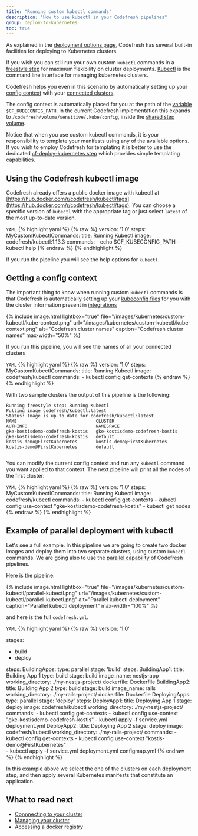 ```yaml
---
title: "Running custom kubectl commands"
description: "How to use kubectl in your Codefresh pipelines"
group: deploy-to-kubernetes
toc: true
---
```


As explained in the [deployment options page]({{site.baseurl}}/docs/deploy-to-kubernetes/deployment-options-to-kubernetes/), Codefresh has several built-in facilities for deploying to Kubernetes clusters.

If you wish you can still run your own custom `kubectl` commands in a [freestyle step]({{site.baseurl}}/docs/codefresh-yaml/steps/freestyle/) for maximum flexibility on cluster deployments. [Kubectl](https://kubernetes.io/docs/reference/kubectl/overview/) is the command line interface for managing kubernetes clusters.

Codefresh helps you even in this scenario by automatically setting up your [config context](https://kubernetes.io/docs/tasks/access-application-cluster/configure-access-multiple-clusters/) with your [connected clusters]({{site.baseurl}}/docs/deploy-to-kubernetes/add-kubernetes-cluster/).

The config context is automatically placed for you at the path of the [variable]({{site.baseurl}}/docs/codefresh-yaml/variables/) `$CF_KUBECONFIG_PATH`.
In the current Codefresh implementation this expands to `/codefresh/volume/sensitive/.kube/config`, inside the [shared step volume]({{site.baseurl}}/docs/configure-ci-cd-pipeline/introduction-to-codefresh-pipelines/#sharing-the-workspace-between-build-steps).

Notice that when you use custom kubectl commands, it is your responsibility to template your manifests using any of the available options. If you wish to employ Codefresh for templating it is better to use the dedicated [cf-deploy-kubernetes step]({{site.baseurl}}/docs/deploy-to-kubernetes/kubernetes-templating/) which provides simple templating capabilities.

## Using the Codefresh kubectl image

Codefresh already offers a public docker image with kubectl at [https://hub.docker.com/r/codefresh/kubectl/tags](https://hub.docker.com/r/codefresh/kubectl/tags). You can choose a specific version of `kubectl` with the appropriate tag or just select `latest` of the most up-to-date version.

`YAML`
{% highlight yaml %}
{% raw %}
version: '1.0'
steps:
  MyCustomKubectlCommands:
    title: Running Kubectl
    image: codefresh/kubectl:1.13.3
    commands: 
      - echo $CF_KUBECONFIG_PATH
      - kubectl help
{% endraw %}
{% endhighlight %}

If you run the pipeline you will see the help options for `kubectl`.

## Getting a config context

The important thing to know when running custom `kubectl` commands is that Codefresh is automatically setting up
your [kubeconfig files](https://kubernetes.io/docs/concepts/configuration/organize-cluster-access-kubeconfig/) for you with the cluster information present in [integrations]({{site.baseurl}}/docs/deploy-to-kubernetes/add-kubernetes-cluster/)

{% include image.html 
lightbox="true" 
file="/images/kubernetes/custom-kubectl/kube-context.png" 
url="/images/kubernetes/custom-kubectl/kube-context.png"
alt="Codefresh cluster names"
caption="Codefresh cluster names"
max-width="50%"
%}

If you run this pipeline, you will see the names of all your connected clusters

`YAML`
{% highlight yaml %}
{% raw %}
version: '1.0'
steps:
  MyCustomKubectlCommands:
    title: Running Kubectl
    image: codefresh/kubectl
    commands: 
      - kubectl config get-contexts
{% endraw %}
{% endhighlight %}

With two sample clusters the output of this pipeline is the following:

```
Running freestyle step: Running Kubectl
Pulling image codefresh/kubectl:latest
Status: Image is up to date for codefresh/kubectl:latest
NAME                              CLUSTER                           AUTHINFO                          NAMESPACE
gke-kostisdemo-codefresh-kostis   gke-kostisdemo-codefresh-kostis   gke-kostisdemo-codefresh-kostis   default
kostis-demo@FirstKubernetes       kostis-demo@FirstKubernetes       kostis-demo@FirstKubernetes       default
   
```          

You can modify the current config context and run any `kubectl` command you want applied to that context. The next pipeline will print all the nodes of the first cluster:

`YAML`
{% highlight yaml %}
{% raw %}
version: '1.0'
steps:
  MyCustomKubectlCommands:
    title: Running Kubectl
    image: codefresh/kubectl
    commands: 
      - kubectl config get-contexts
      - kubectl config use-context "gke-kostisdemo-codefresh-kostis"
      - kubectl get nodes
{% endraw %}
{% endhighlight %}

## Example of parallel deployment with kubectl

Let's see a full example. In this pipeline we are going to create two docker images and deploy them into two separate clusters, using custom `kubectl` commands. We are going also to use the [parallel capability]({{site.baseurl}}/docs/codefresh-yaml/advanced-workflows/) of Codefresh pipelines.

Here is the pipeline:

{% include image.html 
lightbox="true" 
file="/images/kubernetes/custom-kubectl/parallel-kubectl.png" 
url="/images/kubernetes/custom-kubectl/parallel-kubectl.png"
alt="Parallel kubectl deployment"
caption="Parallel kubectl deployment"
max-width="100%"
%}

and here is the full `codefresh.yml`.

`YAML`
{% highlight yaml %}
{% raw %}
version: '1.0'

stages:
- build
- deploy

steps:
  BuildingApps:
    type: parallel
    stage: 'build'
    steps:
      BuildingApp1:
        title: Building App 1
        type: build
        stage: build
        image_name: nestjs-app
        working_directory: ./my-nestjs-project/
        dockerfile: Dockerfile
      BuildingApp2:
        title: Building App 2
        type: build
        stage: build
        image_name: rails
        working_directory: ./my-rails-project/
        dockerfile: Dockerfile
  DeployingApps:
    type: parallel
    stage: 'deploy'
    steps:
      DeployApp1:
        title: Deploying App 1
        stage: deploy
        image: codefresh/kubectl
        working_directory: ./my-nestjs-project/
        commands: 
          - kubectl config get-contexts
          - kubectl config use-context "gke-kostisdemo-codefresh-kostis"
          - kubectl apply -f service.yml deployment.yml
      DeployApp2:
        title: Deploying App 2
        stage: deploy
        image: codefresh/kubectl
        working_directory: ./my-rails-project/
        commands: 
          - kubectl config get-contexts
          - kubectl config use-context "kostis-demo@FirstKubernetes"  
          - kubectl apply -f service.yml deployment.yml configmap.yml
{% endraw %}
{% endhighlight %}

In this example above we select the one of the clusters on each deployment step, and then apply several Kubernetes manifests that constitute an application.

## What to read next

* [Connnecting to your cluster]({{site.baseurl}}/docs/deploy-to-kubernetes/add-kubernetes-cluster/)
* [Managing your cluster]({{site.baseurl}}/docs/deploy-to-kubernetes/manage-kubernetes/)
* [Accessing a docker registry]({{site.baseurl}}/docs/deploy-to-kubernetes/access-docker-registry-from-kubernetes/)









 